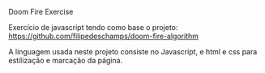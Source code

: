Doom Fire Exercise

Exercício de javascript tendo como base o projeto: https://github.com/filipedeschamps/doom-fire-algorithm

A linguagem usada neste projeto consiste no Javascript, e html e css para estilização e marcação da página.
